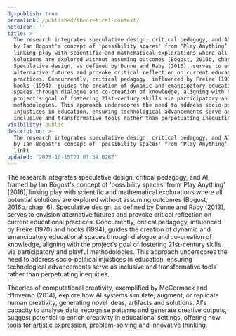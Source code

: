 ```yaml
---
dg-publish: true
permalink: /published/theoretical-context/
noteIcon: ''
title: >-
  The research integrates speculative design, critical pedagogy, and AI, framed
  by Ian Bogost's concept of 'possibility spaces' from ‘Play Anything’ (2016),
  linking play with scientific and mathematical explorations where all potential
  solutions are explored without assuming outcomes (Bogost, 2016b, chap. 6).
  Speculative design, as defined by Dunne and Raby (2013), serves to envision
  alternative futures and provoke critical reflection on current educational
  practices. Concurrently, critical pedagogy, influenced by Freire (1970) and
  hooks (1994), guides the creation of dynamic and emancipatory educational
  spaces through dialogue and co-creation of knowledge, aligning with the
  project's goal of fostering 21st-century skills via participatory and playful
  methodologies. This approach underscores the need to address socio-political
  injustices in education, ensuring technological advancements serve as
  inclusive and transformative tools rather than perpetuating inequities.
visibility: public
description: >-
  The research integrates speculative design, critical pedagogy, and AI, framed
  by Ian Bogost's concept of 'possibility spaces' from ‘Play Anything’ (2016),
  linki
updated: '2025-10-15T21:01:34.026Z'
---
```


The research integrates speculative design, critical pedagogy, and AI, framed by Ian Bogost's concept of 'possibility spaces' from ‘Play Anything’ (2016), linking play with scientific and mathematical explorations where all potential solutions are explored without assuming outcomes (Bogost, 2016b, chap. 6). Speculative design, as defined by Dunne and Raby (2013), serves to envision alternative futures and provoke critical reflection on current educational practices. Concurrently, critical pedagogy, influenced by Freire (1970) and hooks (1994), guides the creation of dynamic and emancipatory educational spaces through dialogue and co-creation of knowledge, aligning with the project's goal of fostering 21st-century skills via participatory and playful methodologies. This approach underscores the need to address socio-political injustices in education, ensuring technological advancements serve as inclusive and transformative tools rather than perpetuating inequities. 

Theories of computational creativity, exemplified by McCormack and d'Inverno (2014), explore how AI systems simulate, augment, or replicate human creativity, generating novel ideas, artifacts and solutions. AI's capacity to analyse data, recognise patterns and generate creative outputs, suggest potential to enrich creativity in educational settings, offering new tools for artistic expression, problem-solving and innovative thinking. 
